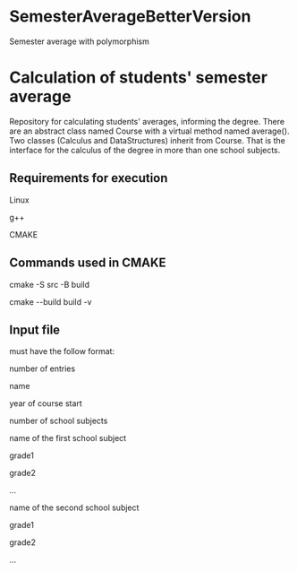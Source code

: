 # SemesterAverageBetterVersion
Semester average with polymorphism

# Calculation of students' semester average

Repository for calculating students' averages, informing the degree.
There are an abstract class named Course with a virtual method named average().
Two classes (Calculus and DataStructures) inherit
from Course. That is the interface for the calculus of the degree in more than one school subjects.


## Requirements for execution
Linux

g++

CMAKE


## Commands used in CMAKE

cmake -S src -B build

cmake --build build -v

## Input file

must have the follow format:

number of entries

name

year of course start

number of school subjects

name of the first school subject

grade1

grade2

...

name of the second school subject

grade1

grade2

...
